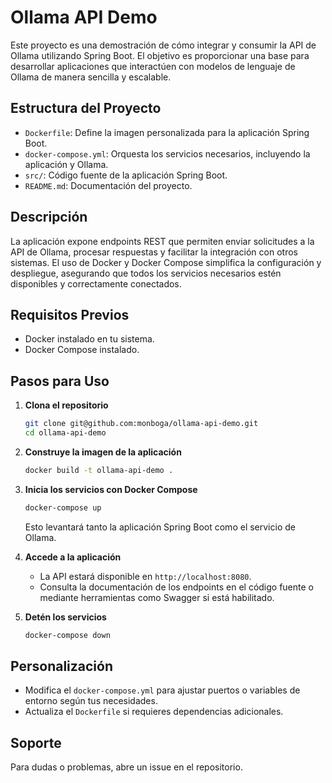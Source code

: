 # Ollama API Demo

Este proyecto es una demostración de cómo integrar y consumir la API de Ollama utilizando Spring Boot. El objetivo es proporcionar una base para desarrollar aplicaciones que interactúen con modelos de lenguaje de Ollama de manera sencilla y escalable.

## Estructura del Proyecto

- `Dockerfile`: Define la imagen personalizada para la aplicación Spring Boot.
- `docker-compose.yml`: Orquesta los servicios necesarios, incluyendo la aplicación y Ollama.
- `src/`: Código fuente de la aplicación Spring Boot.
- `README.md`: Documentación del proyecto.

## Descripción

La aplicación expone endpoints REST que permiten enviar solicitudes a la API de Ollama, procesar respuestas y facilitar la integración con otros sistemas. El uso de Docker y Docker Compose simplifica la configuración y despliegue, asegurando que todos los servicios necesarios estén disponibles y correctamente conectados.

## Requisitos Previos

- Docker instalado en tu sistema.
- Docker Compose instalado.

## Pasos para Uso

1. **Clona el repositorio**
    ```bash
    git clone git@github.com:monboga/ollama-api-demo.git
    cd ollama-api-demo
    ```

2. **Construye la imagen de la aplicación**
    ```bash
    docker build -t ollama-api-demo .
    ```

3. **Inicia los servicios con Docker Compose**
    ```bash
    docker-compose up
    ```

    Esto levantará tanto la aplicación Spring Boot como el servicio de Ollama.

4. **Accede a la aplicación**
    - La API estará disponible en `http://localhost:8080`.
    - Consulta la documentación de los endpoints en el código fuente o mediante herramientas como Swagger si está habilitado.

5. **Detén los servicios**
    ```bash
    docker-compose down
    ```

## Personalización

- Modifica el `docker-compose.yml` para ajustar puertos o variables de entorno según tus necesidades.
- Actualiza el `Dockerfile` si requieres dependencias adicionales.

## Soporte

Para dudas o problemas, abre un issue en el repositorio.
